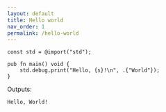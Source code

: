 ```yaml
---
layout: default
title: Hello world
nav_order: 1
permalink: /hello-world
---
```



```zig
const std = @import("std");

pub fn main() void {
    std.debug.print("Hello, {s}!\n", .{"World"});
}
```

Outputs:

```
Hello, World!
```